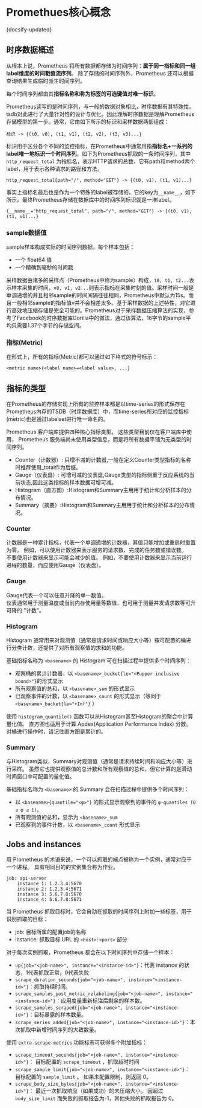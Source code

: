 # Promethues核心概念
{docsify-updated}

## 时序数据概述
从根本上说，Prometheus 将所有数据都存储为时间序列：**属于同一指标和同一组label维度的时间戳值流序列**。 除了存储的时间序列外，Prometheus 还可以根据查询结果生成临时派生时间序列。

每个时间序列都由其**指标名称和称为标签的可选键值对唯一标识**。

Prometheus读写的是时间序列，与一般的数据对象相比，时序数据有其特殊性，tsdb对此进行了大量针对性的设计与优化。因此理解时序数据是理解Prometheus存储模型的第一步。通常，它由如下所示的标识和采样数据两部组成：

`标识 -> {(t0, v0), (t1, v1), (t2, v2), (t3, v3)...}`

标识用于区分各个不同的监控指标，在Prometheus中通常用指**指标名+一系列的label唯一地标识一个时间序列**。如下为Prometheus抓取的一条时间序列，其中 `http_request_total` 为指标名，表示HTTP请求的总数，它有path和method两个label，用于表示各种请求的路径和方法。

`http_request_total{path="/", method="GET"} -> {(t0, v1), (t1, v1)...}`

事实上指标名最后也是作为一个特殊的label被存储的，它的key为`__name__`，如下所示。最终Prometheus存储在数据库中的时间序列标识就是一堆label。

`{__name__="http_request_total", path="/", method="GET"} -> {(t0, v1), (t1, v1)...}`

### sample数据值
sample样本构成实际的时间序列数据。每个样本包括：
+ 一个 float64 值
+ 一个精确到毫秒的时间戳

采样数据由诸多的采样点（Prometheus中称为sample）构成，`t0, t1, t2...`表示样本采集的时间，`v0, v1, v2...`则表示指标在采集时刻的值。采样时间一般是单调递增的并且相邻sample的时间间隔往往相同，Prometheus中默认为15s。而且一般相邻sample的指标值v并不会相差太多。基于采样数据的上述特性，对它进行高效地压缩存储是完全可能的。Prometheus对于采样数据压缩算法的实现，参考了Facebook的时序数据库Gorilla中的做法，通过该算法，16字节的sample平均只需要1.37个字节的存储空间。

### 指标(Metric)
在形式上，所有的指标(Metric)都可以通过如下格式的符号标示：
```
<metric name>{<label name>=<label value>, ...}
```

<!-- ### Promethues监控指标
Prometheus可以采集到当前主机所有监控指标的样本数据:
```
# HELP node_cpu Seconds the cpus spent in each mode.
# TYPE node_cpu counter
node_cpu{cpu="cpu0",mode="idle"} 362812.7890625
# HELP node_load1 1m load average.
# TYPE node_load1 gauge
node_load1 3.0703125
```
node_cpu和node_load1表明了当前指标的名称、大括号中的标签则反映了当前样本的一些特征和维度、浮点数则是该监控样本的具体值。

Prometheus会将所有采集到的样本数据以时间序列（time-series）的方式保存在内存数据库中，并且定时保存到硬盘上。time-series是按照时间戳和值的序列顺序存放的，我们称之为向量(vector). 每条time-series通过指标名称(metrics name)和一组标签集(labelset)命名。

在time-series中的每一个点称为一个样本（sample），样本由以下三部分组成：

+ 指标(metric)：metric name和描述当前样本特征的labelsets;
+ 时间戳(timestamp)：一个精确到毫秒的时间戳;
+ 样本值(value)： 一个float64的浮点型数据表示当前样本的值。

```
http_request_total{status="200", method="GET"}@1434417560938 => 94355
http_request_total{status="200", method="GET"}@1434417561287 => 94334

http_request_total{status="404", method="GET"}@1434417560938 => 38473
http_request_total{status="404", method="GET"}@1434417561287 => 38544

http_request_total{status="200", method="POST"}@1434417560938 => 4748
http_request_total{status="200", method="POST"}@1434417561287 => 4785
``` -->

## 指标的类型
在Prometheus的存储实现上所有的监控样本都是以time-series的形式保存在Prometheus内存的TSDB（时序数据库）中，而time-series所对应的监控指标(metric)也是通过labelset进行唯一命名的。

Prometheus 客户端库提供四种核心指标类型。 这些类型目前仅在客户端库中使用， Prometheus 服务端尚未使用类型信息，而是将所有数据平铺为无类型的时间序列。 

+ Counter（计数器）: 只增不减的计数器,一般在定义Counter类型指标的名称时推荐使用_total作为后缀。
+ Gauge（仪表盘）: 可增可减的仪表盘,Gauge类型的指标侧重于反应系统的当前状态,因此这类指标的样本数据可增可减。
+ Histogram（直方图）:Histogram和Summary主用用于统计和分析样本的分布情况。
+ Summary（摘要）:Histogram和Summary主用用于统计和分析样本的分布情况。

### Counter
计数器是一种累计指标，代表一个单调递增的计数器，其值只能增加或重启时重置为零。 例如，可以使用计数器来表示服务的请求数、完成的任务数或错误数。  
不要使用计数器来显示可能会减少的值。 例如，不要使用计数器来显示当前运行进程的数量，而应使用Gauge（仪表盘）。

### Gauge
Gauge代表一个可以任意升降的单一数值。  
仪表通常用于测量温度或当前内存使用量等数值，也可用于测量并发请求数等可升可降的 "计数"。

### Histogram
Histogram 通常用来对观测值（通常是请求时间或响应大小等）按可配置的桶进行分类计数，还提供了对所有观察值的求和的功能。

基础指标名称为 `<basename>` 的 Histogram 可在扫描过程中提供多个时间序列：

+ 观察桶的累计计数器，以 `<basename>_bucket{le="<Pupper inclusive bound>"}`的形式显示 
+ 所有观察值的总和，以 `<basename>_sum` 的形式显示 
+ 已观察事件的计数，以 `<basename>_count` 的形式显示（等同于 `<basename>_bucket{le="+Inf"}` ） 
 
使用 `histogram_quantile()` 函数可以从Histogram甚至Histogram的聚合中计算量化值。 直方图也适用于计算 Apdex(Application Performance Index) 分数。 
对桶进行操作时，请记住直方图是累计的。

### Summary
与Histogram类似，Summary对观测值（通常是请求持续时间和响应大小等）进行采样。 虽然它也提供观察值的总计数和所有观察值的总和，但它计算的是滑动时间窗口中可配置的量化值。

基础指标名称为 `<basename>` 的 Summary 会在扫描过程中提供多个时间序列：
+ 以 `<basename>{quantile="<φ>"}` 的形式显示观察到的事件的 `φ-quantiles (0 ≤ φ ≤ 1)`。
+ 所有观测值的总和，显示为 `<basename>_sum`
+ 已观察到的事件计数，以 `<basename>_count` 形式显示

## Jobs and instances
用 Prometheus 的术语来说，一个可以抓取的端点被称为一个实例，通常对应于一个进程。 具有相同目的的实例集合称为作业。

```
job: api-server
    instance 1: 1.2.3.4:5670
    instance 2: 1.2.3.4:5671
    instance 3: 5.6.7.8:5670
    instance 4: 5.6.7.8:5671
```

当 Prometheus 抓取目标时，它会自动在抓取的时间序列上附加一些标签，用于识别抓取的目标：
+ job: 目标所属的配置job的名称
+ instance: 抓取目标 URL 的 `<host>:<port>` 部分

对于每次实例抓取，Prometheus 都会在以下时间序列中存储一个样本：

+ `up{job="<job-name>", instance="<instance-id>"}`：代表 instance 的状态，1代表抓取正常，0代表失败
+ `scrape_duration_seconds{job="<job-name>", instance="<instance-id>"}`：抓取持续时间。
+ `scrape_samples_post_metric_relabeling{job="<job-name>", instance="<instance-id>"}`：应用度量重新标注后剩余的样本数。
+ `scrape_samples_scraped{job="<job-name>", instance="<instance-id>"}`：目标暴露的样本数量。 
+ `scrape_series_added{job="<job-name>", instance="<instance-id>"}`：本次抓取中新增时间序列的大致数量。 

使用 `extra-scrape-metrics` 功能标志可获得多个附加指标：

+ `scrape_timeout_seconds{job="<job-name>", instance="<instance-id>"}`： 目标配置的 `scrape_timeout` ，抓取超时时间
+ `scrape_sample_limit{job="<job-name>", instance="<instance-id>"}`： 目标配置的 `sample_limit` 。 如果未配置限制，则返回 0。 
+ `scrape_body_size_bytes{job="<job-name>", instance="<instance-id>"}`： 最近一次抓取响应（如果成功）的未压缩大小。 因超过 `body_size_limit` 而失败的抓取报告为-1，其他失败的抓取报告为 0。